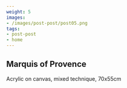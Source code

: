 ```yaml
---
weight: 5
images:
- /images/post-post/post05.png
tags:
- post-post
- home
---
```


## Marquis of Provence

Acrylic on canvas, mixed technique, 70x55cm
